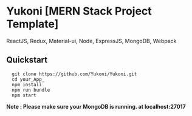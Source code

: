 # Yukoni [MERN Stack Project Template]
ReactJS, Redux, Material-ui, Node, ExpressJS, MongoDB, Webpack

## Quickstart

```
  git clone https://github.com/Yukoni/Yukoni.git
  cd your_App_
  npm install
  npm run bundle
  npm start
```

**Note : Please make sure your MongoDB is running. at localhost:27017** 

